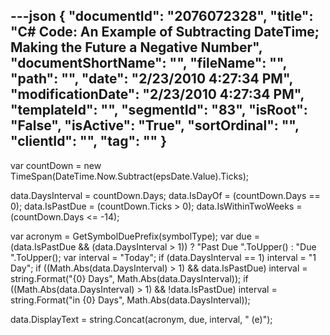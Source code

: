 ---json
{
  "documentId": "2076072328",
  "title": "C# Code: An Example of Subtracting DateTime; Making the Future a Negative Number",
  "documentShortName": "",
  "fileName": "",
  "path": "",
  "date": "2/23/2010 4:27:34 PM",
  "modificationDate": "2/23/2010 4:27:34 PM",
  "templateId": "",
  "segmentId": "83",
  "isRoot": "False",
  "isActive": "True",
  "sortOrdinal": "",
  "clientId": "",
  "tag": ""
}
---

var countDown = new TimeSpan(DateTime.Now.Subtract(epsDate.Value).Ticks);

data.DaysInterval = countDown.Days;
data.IsDayOf = (countDown.Days == 0);
data.IsPastDue = (countDown.Ticks &gt; 0);
data.IsWithinTwoWeeks = (countDown.Days &lt;= -14);

var acronym = GetSymbolDuePrefix(symbolType);
var due = (data.IsPastDue && (data.DaysInterval &gt; 1)) ? &quot;Past Due &quot;.ToUpper() : &quot;Due &quot;.ToUpper();
var interval = &quot;Today&quot;;
if (data.DaysInterval == 1) interval = &quot;1 Day&quot;;
if ((Math.Abs(data.DaysInterval) &gt; 1) && data.IsPastDue) interval = string.Format(&quot;{0} Days&quot;, Math.Abs(data.DaysInterval));
if ((Math.Abs(data.DaysInterval) &gt; 1) && !data.IsPastDue) interval = string.Format(&quot;in {0} Days&quot;, Math.Abs(data.DaysInterval));

data.DisplayText = string.Concat(acronym, due, interval, &quot; (e)&quot;);
